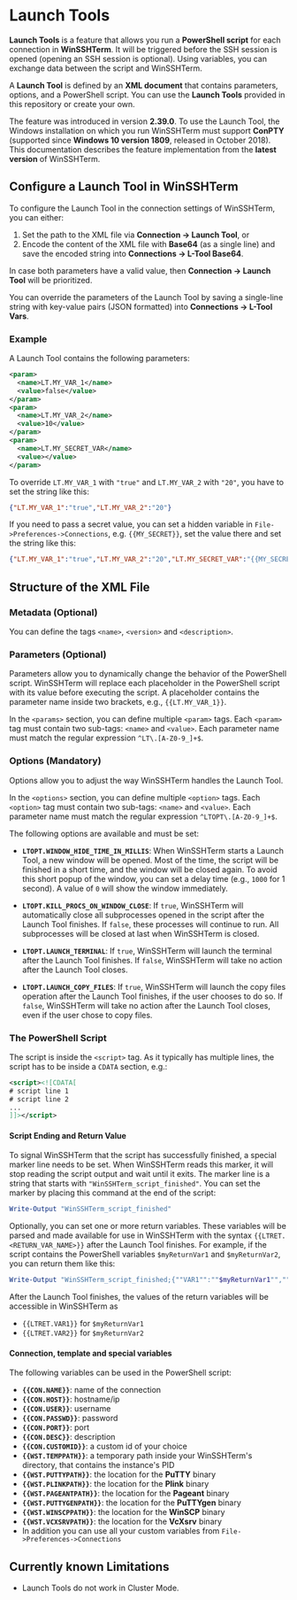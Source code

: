 # Launch Tools

**Launch Tools** is a feature that allows you run a **PowerShell script** for each connection in **WinSSHTerm**. It will be triggered before the SSH session is opened (opening an SSH session is optional). Using variables, you can exchange data between the script and WinSSHTerm.

A **Launch Tool** is defined by an **XML document** that contains parameters, options, and a PowerShell script. You can use the **Launch Tools** provided in this repository or create your own.

The feature was introduced in version **2.39.0**. To use the Launch Tool, the Windows installation on which you run WinSSHTerm must support **ConPTY** (supported since **Windows 10 version 1809**, released in October 2018). This documentation describes the feature implementation from the **latest version** of WinSSHTerm.

## Configure a Launch Tool in WinSSHTerm

To configure the Launch Tool in the connection settings of WinSSHTerm, you can either:

1. Set the path to the XML file via **Connection → Launch Tool**, or
2. Encode the content of the XML file with **Base64** (as a single line) and save the encoded string into **Connections → L-Tool Base64**.

In case both parameters have a valid value, then **Connection → Launch Tool** will be prioritized.

You can override the parameters of the Launch Tool by saving a single-line string with key-value pairs (JSON formatted) into **Connections → L-Tool Vars**.

### Example

A Launch Tool contains the following parameters:

```xml
<param>
  <name>LT.MY_VAR_1</name>
  <value>false</value>
</param>
<param>
  <name>LT.MY_VAR_2</name>
  <value>10</value>
</param>
<param>
  <name>LT.MY_SECRET_VAR</name>
  <value></value>
</param>
```

To override `LT.MY_VAR_1` with `"true"` and `LT.MY_VAR_2` with `"20"`, you have to set the string like this:

```json
{"LT.MY_VAR_1":"true","LT.MY_VAR_2":"20"}
```

If you need to pass a secret value, you can set a hidden variable in `File->Preferences->Connections`, e.g. `{{MY_SECRET}}`, set the value there and set the string like this:

```json
{"LT.MY_VAR_1":"true","LT.MY_VAR_2":"20","LT.MY_SECRET_VAR":"{{MY_SECRET}}"}
```

## Structure of the XML File
### Metadata (Optional)

You can define the tags `<name>`, `<version>` and `<description>`.

### Parameters (Optional)

Parameters allow you to dynamically change the behavior of the PowerShell script. WinSSHTerm will replace each placeholder in the PowerShell script with its value before executing the script. A placeholder contains the parameter name inside two brackets, e.g., `{{LT.MY_VAR_1}}`.

In the `<params>` section, you can define multiple `<param>` tags. Each `<param>` tag must contain two sub-tags: `<name>` and `<value>`. Each parameter name must match the regular expression `^LT\.[A-Z0-9_]+$`.

### Options (Mandatory)

Options allow you to adjust the way WinSSHTerm handles the Launch Tool.

In the `<options>` section, you can define multiple `<option>` tags. Each `<option>` tag must contain two sub-tags: `<name>` and `<value>`. Each parameter name must match the regular expression `^LTOPT\.[A-Z0-9_]+$`.

The following options are available and must be set:

- **`LTOPT.WINDOW_HIDE_TIME_IN_MILLIS`**: When WinSSHTerm starts a Launch Tool, a new window will be opened. Most of the time, the script will be finished in a short time, and the window will be closed again. To avoid this short popup of the window, you can set a delay time (e.g., `1000` for 1 second). A value of `0` will show the window immediately.
  
- **`LTOPT.KILL_PROCS_ON_WINDOW_CLOSE`**: If `true`, WinSSHTerm will automatically close all subprocesses opened in the script after the Launch Tool finishes. If `false`, these processes will continue to run. All subprocesses will be closed at last when WinSSHTerm is closed.

- **`LTOPT.LAUNCH_TERMINAL`**: If `true`, WinSSHTerm will launch the terminal after the Launch Tool finishes. If `false`, WinSSHTerm will take no action after the Launch Tool closes.

- **`LTOPT.LAUNCH_COPY_FILES`**: If `true`, WinSSHTerm will launch the copy files operation after the Launch Tool finishes, if the user chooses to do so. If `false`, WinSSHTerm will take no action after the Launch Tool closes, even if the user chose to copy files.

### The PowerShell Script

The script is inside the `<script>` tag. As it typically has multiple lines, the script has to be inside a `CDATA` section, e.g.:

```xml
<script><![CDATA[
# script line 1
# script line 2
...
]]></script>
```

#### Script Ending and Return Value

To signal WinSSHTerm that the script has successfully finished, a special marker line needs to be set. When WinSSHTerm reads this marker, it will stop reading the script output and wait until it exits. The marker line is a string that starts with `"WinSSHTerm_script_finished"`. You can set the marker by placing this command at the end of the script:

```powershell
Write-Output "WinSSHTerm_script_finished"
```

Optionally, you can set one or more return variables. These variables will be parsed and made available for use in WinSSHTerm with the syntax `{{LTRET.<RETURN_VAR_NAME>}}` after the Launch Tool finishes. For example, if the script contains the PowerShell variables `$myReturnVar1` and `$myReturnVar2`, you can return them like this:

```powershell
Write-Output "WinSSHTerm_script_finished;{""VAR1"":""$myReturnVar1"",""VAR2"":""$myReturnVar2""}"
```
After the Launch Tool finishes, the values of the return variables will be accessible in WinSSHTerm as
- `{{LTRET.VAR1}}` for `$myReturnVar1`
- `{{LTRET.VAR2}}` for `$myReturnVar2`

#### Connection, template and special variables
The following variables can be used in the PowerShell script:
- **`{{CON.NAME}}`**: name of the connection
- **`{{CON.HOST}}`**: hostname/ip
- **`{{CON.USER}}`**: username
- **`{{CON.PASSWD}}`**: password
- **`{{CON.PORT}}`**: port
- **`{{CON.DESC}}`**: description
- **`{{CON.CUSTOMID}}`**: a custom id of your choice
- **`{{WST.TEMPPATH}}`**: a temporary path inside your WinSSHTerm's directory, that contains the instance's PID
- **`{{WST.PUTTYPATH}}`**: the location for the **PuTTY** binary
- **`{{WST.PLINKPATH}}`**: the location for the **Plink** binary
- **`{{WST.PAGEANTPATH}}`**: the location for the **Pageant** binary
- **`{{WST.PUTTYGENPATH}}`**: the location for the **PuTTYgen** binary
- **`{{WST.WINSCPPATH}}`**: the location for the **WinSCP** binary
- **`{{WST.VCXSRVPATH}}`**: the location for the **VcXsrv** binary
- In addition you can use all your custom variables from `File->Preferences->Connections`

#### 

## Currently known Limitations

- Launch Tools do not work in Cluster Mode.
